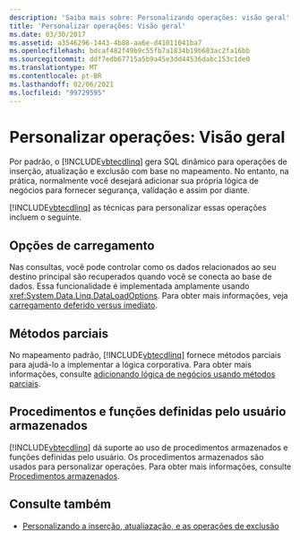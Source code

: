 ```yaml
---
description: 'Saiba mais sobre: Personalizando operações: visão geral'
title: 'Personalizar operações: Visão geral'
ms.date: 03/30/2017
ms.assetid: a3546296-1443-4b88-aa6e-d41011041ba7
ms.openlocfilehash: bdcaf482f49b9c55fb7a1834b19b683ac2fa16bb
ms.sourcegitcommit: ddf7edb67715a5b9a45e3dd44536dabc153c1de0
ms.translationtype: MT
ms.contentlocale: pt-BR
ms.lasthandoff: 02/06/2021
ms.locfileid: "99729595"
---
```

# <a name="customizing-operations-overview"></a>Personalizar operações: Visão geral

Por padrão, o [!INCLUDE[vbtecdlinq](../../../../../../includes/vbtecdlinq-md.md)] gera SQL dinâmico para operações de inserção, atualização e exclusão com base no mapeamento. No entanto, na prática, normalmente você desejará adicionar sua própria lógica de negócios para fornecer segurança, validação e assim por diante.  
  
 [!INCLUDE[vbtecdlinq](../../../../../../includes/vbtecdlinq-md.md)] as técnicas para personalizar essas operações incluem o seguinte.  
  
## <a name="loading-options"></a>Opções de carregamento  

 Nas consultas, você pode controlar como os dados relacionados ao seu destino principal são recuperados quando você se conecta ao base de dados. Essa funcionalidade é implementada amplamente usando <xref:System.Data.Linq.DataLoadOptions>. Para obter mais informações, veja [carregamento deferido versus imediato](deferred-versus-immediate-loading.md).  
  
## <a name="partial-methods"></a>Métodos parciais  

 No mapeamento padrão, [!INCLUDE[vbtecdlinq](../../../../../../includes/vbtecdlinq-md.md)] fornece métodos parciais para ajudá-lo a implementar a lógica corporativa. Para obter mais informações, consulte [adicionando lógica de negócios usando métodos parciais](adding-business-logic-by-using-partial-methods.md).  
  
## <a name="stored-procedures-and-user-defined-functions"></a>Procedimentos e funções definidas pelo usuário armazenados  

 [!INCLUDE[vbtecdlinq](../../../../../../includes/vbtecdlinq-md.md)] dá suporte ao uso de procedimentos armazenados e funções definidas pelo usuário. Os procedimentos armazenados são usados para personalizar operações. Para obter mais informações, consulte [Procedimentos armazenados](stored-procedures.md).  
  
## <a name="see-also"></a>Consulte também

- [Personalizando a inserção, atualiazação, e as operações de exclusão](customizing-insert-update-and-delete-operations.md)
